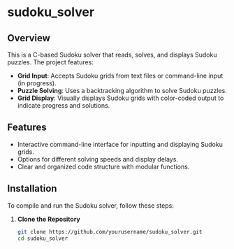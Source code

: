 # sudoku_solver

## Overview

This is a C-based Sudoku solver that reads, solves, and displays Sudoku puzzles. The project features:

- **Grid Input**: Accepts Sudoku grids from text files or command-line input (in progress).
- **Puzzle Solving**: Uses a backtracking algorithm to solve Sudoku puzzles.
- **Grid Display**: Visually displays Sudoku grids with color-coded output to indicate progress and solutions.

## Features

- Interactive command-line interface for inputting and displaying Sudoku grids.
- Options for different solving speeds and display delays.
- Clear and organized code structure with modular functions.

## Installation

To compile and run the Sudoku solver, follow these steps:

1. **Clone the Repository**

   ```sh
   git clone https://github.com/yourusername/sudoku_solver.git
   cd sudoku_solver
